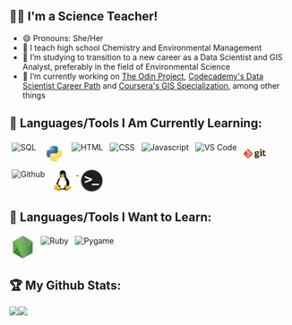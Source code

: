 ## 👩‍🏫 I'm a Science Teacher!
- 😄 Pronouns: She/Her
- 🍎 I teach high school Chemistry and Environmental Management
- 🤔 I’m studying to transition to a new career as a Data Scientist and GIS Analyst, preferably in the field of Environmental Science
- 🔭 I’m currently working on [The Odin Project](https://www.theodinproject.com/), [Codecademy's Data Scientist Career Path](https://www.codecademy.com/pages/data-science-career-specializations) and [Coursera's GIS Specialization](https://www.coursera.org/specializations/gis), among other things

## 🌱 Languages/Tools I Am Currently Learning: 
<p align="left">
  <img src="https://user-images.githubusercontent.com/125140476/226502061-5d73c415-2638-49ba-bf65-73e38c4aef8d.png" alt="SQL" height="40" style="vertical-align:top; margin:4px">
  <img src="https://raw.githubusercontent.com/github/explore/80688e429a7d4ef2fca1e82350fe8e3517d3494d/topics/python/python.png" alt="Python" height="40" style="vertical-align:top; margin:4px">
  <img src="https://upload.wikimedia.org/wikipedia/commons/6/61/HTML5_logo_and_wordmark.svg" alt="HTML" height="40" style="vertical-align:top; margin:4px">
  <img src="https://upload.wikimedia.org/wikipedia/commons/d/d5/CSS3_logo_and_wordmark.svg" alt="CSS" height="40" style="vertical-align:top; margin:4px">
  <img src="https://upload.wikimedia.org/wikipedia/commons/6/6a/JavaScript-logo.png" alt="Javascript" height="40" style="vertical-align:top; margin:4px">
  <img src="https://upload.wikimedia.org/wikipedia/commons/9/9a/Visual_Studio_Code_1.35_icon.svg" alt="VS Code" height="40" style="vertical-align:top; margin:4px">
   <img src="https://raw.githubusercontent.com/github/explore/80688e429a7d4ef2fca1e82350fe8e3517d3494d/topics/git/git.png" alt="Git" height="40" style="vertical-align:top; margin:4px">
  <img src="https://cdn-icons-png.flaticon.com/512/5968/5968866.png" alt="Github" height="40" style="vertical-align:top; margin:4px">
  <img src="https://raw.githubusercontent.com/github/explore/80688e429a7d4ef2fca1e82350fe8e3517d3494d/topics/linux/linux.png" alt="Linux" height="40" style="vertical-align:top; margin:4px"><a href="https://en.wikipedia.org/wiki/Bash_(Unix_shell)">
  <img src="https://raw.githubusercontent.com/github/explore/80688e429a7d4ef2fca1e82350fe8e3517d3494d/topics/terminal/terminal.png" alt="Terminal" height="40" style="vertical-align:top; margin:4px">
  </a></p>
  
## 🌟 Languages/Tools I Want to Learn:
<p align="left">
  <img src="https://raw.githubusercontent.com/github/explore/80688e429a7d4ef2fca1e82350fe8e3517d3494d/topics/nodejs/nodejs.png" alt="NodeJS" height="40" style="vertical-align:top; margin:4px">
  <img src="https://upload.wikimedia.org/wikipedia/commons/7/73/Ruby_logo.svg" alt="Ruby" height="40" style="vertical-align:top; margin:4px"> <img src="https://upload.wikimedia.org/wikipedia/commons/b/be/Pygame_logo.svg" alt="Pygame" height="40" style="vertical-align:top; margin:4px">
</p>

## :trophy: My Github Stats:
<div>
  <a href="https://github-readme-stats.vercel.app/api?username=aclongo&theme=tokyonight">
    <img  align="left" src="https://github-readme-stats.vercel.app/api?username=aclongo&count_private=true&show_icons=true&theme=tokyonight" /></a>
  <a href="https://github-readme-stats.vercel.app/api/top-langs/?username=aclongo&count_private=true&hide=php&theme=tokyonight">
    <img align="left" src="https://github-readme-stats.vercel.app/api/top-langs/?username=aclongo&hide=php&theme=tokyonight" /></a>
</div>
